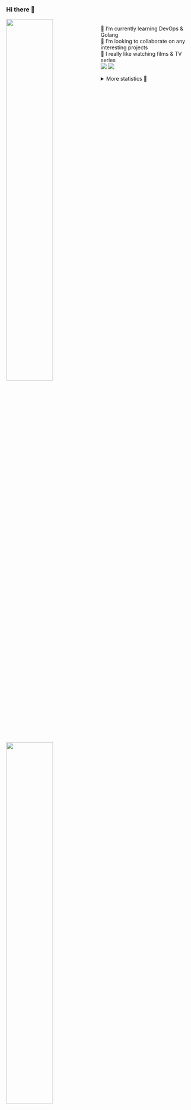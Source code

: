 ### Hi there 👋


[<img align="left" width="50%" src="https://github-readme-stats.vercel.app/api?username=rufusnufus&hide=issues&show_icons=true&count_private=true&theme=transparent&title_color=FF6F40&text_color=FBF9F8&icon_color=F48242&hide_border=true&hide_title=true#gh-dark-mode-only">](https://metrics.lecoq.io/rufusnufus#gh-dark-mode-only)
[<img align="left" width="50%" src="https://github-readme-stats.vercel.app/api?username=rufusnufus&hide=issues&show_icons=true&count_private=true&theme=transparent&title_color=FF6533&text_color=4D4644&icon_color=FF8038&hide_border=true&hide_title=true#gh-light-mode-only">](https://metrics.lecoq.io/rufusnufus#gh-light-mode-only)

<p>
  <br>
  🌱 I’m currently learning DevOps & Golang</br>
  👯 I’m looking to collaborate on any interesting projects</br>
  🎥 I really like watching films & TV series</br>
  <a href="https://linkedin.com/in/rufusnufus"><img src="https://img.shields.io/badge/linkedin-0077B5.svg?style=for-the-badge&logo=linkedin&logoColor=white"/></a>
  <a href="https://t.me/rufusnufus"><img src="https://img.shields.io/badge/-telegram-black?style=for-the-badge&color=blue&logo=telegram"/></a>
</p>

<p text-align="left">
<details>
  <summary>More statistics 👀</summary><br/>

<!--START_SECTION:waka-->
![Code Time](http://img.shields.io/badge/Code%20Time-217%20hrs%2033%20mins-blue)

![Profile Views](http://img.shields.io/badge/Profile%20Views-0-blue)

**I'm an Early 🐤** 

```text
🌞 Morning                5303 commits        ██████░░░░░░░░░░░░░░░░░░░   22.37 % 
🌆 Daytime                13703 commits       ██████████████░░░░░░░░░░░   57.80 % 
🌃 Evening                4029 commits        ████░░░░░░░░░░░░░░░░░░░░░   17.00 % 
🌙 Night                  671 commits         █░░░░░░░░░░░░░░░░░░░░░░░░   02.83 % 
```
📅 **I'm Most Productive on Monday** 

```text
Monday                   4951 commits        █████░░░░░░░░░░░░░░░░░░░░   20.89 % 
Tuesday                  4457 commits        █████░░░░░░░░░░░░░░░░░░░░   18.80 % 
Wednesday                4799 commits        █████░░░░░░░░░░░░░░░░░░░░   20.24 % 
Thursday                 3774 commits        ████░░░░░░░░░░░░░░░░░░░░░   15.92 % 
Friday                   4333 commits        █████░░░░░░░░░░░░░░░░░░░░   18.28 % 
Saturday                 531 commits         █░░░░░░░░░░░░░░░░░░░░░░░░   02.24 % 
Sunday                   861 commits         █░░░░░░░░░░░░░░░░░░░░░░░░   03.63 % 
```


📊 **This Week I Spent My Time On** 

```text
💬 Programming Languages: 
YAML                     7 hrs 26 mins       ███████████░░░░░░░░░░░░░░   43.73 % 
Other                    4 hrs 6 mins        ██████░░░░░░░░░░░░░░░░░░░   24.15 % 
HCL                      1 hr 42 mins        ███░░░░░░░░░░░░░░░░░░░░░░   10.04 % 
Terraform                1 hr 26 mins        ██░░░░░░░░░░░░░░░░░░░░░░░   08.50 % 
Python                   1 hr 6 mins         ██░░░░░░░░░░░░░░░░░░░░░░░   06.51 % 

🔥 Editors: 
VS Code                  13 hrs 34 mins      ████████████████████░░░░░   79.80 % 
iTerm2                   3 hrs 26 mins       █████░░░░░░░░░░░░░░░░░░░░   20.20 % 
```

**I Mostly Code in Java** 

```text
Java                     41 repos            ██████░░░░░░░░░░░░░░░░░░░   25.31 % 
Python                   21 repos            ███░░░░░░░░░░░░░░░░░░░░░░   12.96 % 
Smarty                   16 repos            ██░░░░░░░░░░░░░░░░░░░░░░░   09.88 % 
HTML                     5 repos             █░░░░░░░░░░░░░░░░░░░░░░░░   03.09 % 
Mustache                 4 repos             █░░░░░░░░░░░░░░░░░░░░░░░░   02.47 % 
```




 Last Updated on 15/04/2023 01:01:15 UTC
<!--END_SECTION:waka-->

</details>
</p>
